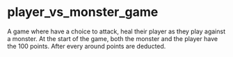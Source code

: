 # player_vs_monster_game
A game where have a choice to attack, heal their player as they play against a monster. At the start of the game, both the monster and the player have the 100 points. After every around points are deducted. 
